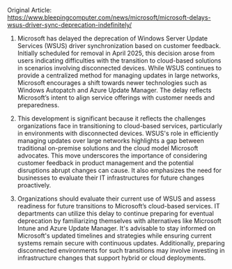 Original Article: https://www.bleepingcomputer.com/news/microsoft/microsoft-delays-wsus-driver-sync-deprecation-indefinitely/

1) Microsoft has delayed the deprecation of Windows Server Update Services (WSUS) driver synchronization based on customer feedback. Initially scheduled for removal in April 2025, this decision arose from users indicating difficulties with the transition to cloud-based solutions in scenarios involving disconnected devices. While WSUS continues to provide a centralized method for managing updates in large networks, Microsoft encourages a shift towards newer technologies such as Windows Autopatch and Azure Update Manager. The delay reflects Microsoft’s intent to align service offerings with customer needs and preparedness.

2) This development is significant because it reflects the challenges organizations face in transitioning to cloud-based services, particularly in environments with disconnected devices. WSUS's role in efficiently managing updates over large networks highlights a gap between traditional on-premise solutions and the cloud model Microsoft advocates. This move underscores the importance of considering customer feedback in product management and the potential disruptions abrupt changes can cause. It also emphasizes the need for businesses to evaluate their IT infrastructures for future changes proactively.

3) Organizations should evaluate their current use of WSUS and assess readiness for future transitions to Microsoft’s cloud-based services. IT departments can utilize this delay to continue preparing for eventual deprecation by familiarizing themselves with alternatives like Microsoft Intune and Azure Update Manager. It's advisable to stay informed on Microsoft's updated timelines and strategies while ensuring current systems remain secure with continuous updates. Additionally, preparing disconnected environments for such transitions may involve investing in infrastructure changes that support hybrid or cloud deployments.